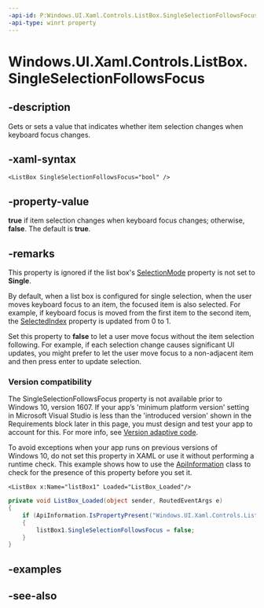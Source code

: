 ```yaml
---
-api-id: P:Windows.UI.Xaml.Controls.ListBox.SingleSelectionFollowsFocus
-api-type: winrt property
---
```


<!-- Property syntax
public bool SingleSelectionFollowsFocus { get;  set; }
-->

# Windows.UI.Xaml.Controls.ListBox.SingleSelectionFollowsFocus

## -description
Gets or sets a value that indicates whether item selection changes when keyboard focus changes.



## -xaml-syntax
```xaml
<ListBox SingleSelectionFollowsFocus="bool" />
```


## -property-value
**true** if item selection changes when keyboard focus changes; otherwise, **false**. The default is **true**.

## -remarks
This property is ignored if the list box's [SelectionMode](listviewbase_selectionmode.md) property is not set to **Single**.

By default, when a list box is configured for single selection, when the user moves keyboard focus to an item, the focused item is also selected. For example, if keyboard focus is moved from the first item to the second item, the [SelectedIndex](../windows.ui.xaml.controls.primitives/selector_selectedindex.md) property is updated from 0 to 1.

Set this property to **false** to let a user move focus without the item selection following. For example, if each selection change causes significant UI updates, you might prefer to let the user move focus to a non-adjacent item and then press enter to update selection.

### Version compatibility

The SingleSelectionFollowsFocus property is not available prior to Windows 10, version 1607. If your app’s 'minimum platform version' setting in Microsoft Visual Studio is less than the 'introduced version' shown in the Requirements block later in this page, you must design and test your app to account for this. For more info, see [Version adaptive code](/windows/uwp/debug-test-perf/version-adaptive-code).

To avoid exceptions when your app runs on previous versions of Windows 10, do not set this property in XAML or use it without performing a runtime check. This example shows how to use the [ApiInformation](../windows.foundation.metadata/apiinformation.md) class to check for the presence of this property before you set it.

```xaml
<ListBox x:Name="listBox1" Loaded="ListBox_Loaded"/>
```

```csharp
private void ListBox_Loaded(object sender, RoutedEventArgs e)
{
    if (ApiInformation.IsPropertyPresent("Windows.UI.Xaml.Controls.ListBox", "SingleSelectionFollowsFocus"))
    {
        listBox1.SingleSelectionFollowsFocus = false;
    }
}

```



## -examples

## -see-also

